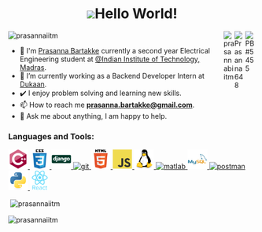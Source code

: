 <!--
**PrasannaIITM/PrasannaIITM** is a ✨ _special_ ✨ repository because its `README.md` (this file) appears on your GitHub profile.

Here are some ideas to get you started:

- 🔭 I’m currently working on ...
- 🌱 I’m currently learning ...
- 👯 I’m looking to collaborate on ...
- 🤔 I’m looking for help with ...
- 💬 Ask me about ...
- 📫 How to reach me: ...
- 😄 Pronouns: ...
- ⚡ Fun fact: ...
-->
<div align='center'><h1><img src="https://raw.githubusercontent.com/iampavangandhi/iampavangandhi/master/gifs/Hi.gif" width="30px">Hello World!</h1></div>
<a href="https://codeforces.com/profile/084-076-069/" target="_blank" rel="nofollow"><img align="right" alt="PB#5455" width="22px" src="https://cdn.jsdelivr.net/npm/simple-icons@3.0.1/icons/codeforces.svg" /></a>
  <a href="https://leetcode.com/Prasanna648/" target="_blank" rel="nofollow"><img align="right" alt="Prasanna648" width="22px" src="https://raw.githubusercontent.com/rahuldkjain/github-profile-readme-generator/master/src/images/icons/Social/leet-code.svg" /></a>
<a href="https://www.linkedin.com/in/prasannabiitm/" target="_blank" rel="nofollow"><img align="right" alt="prasannabiitm" width="22px" src="https://image000.flaticon.com/png/512/2111/2111499.png" /></a>

<p align="left"> <img src="https://komarev.com/ghpvc/?username=prasannaiitm&label=Profile%20views&color=0e75b6&style=flat" alt="prasannaiitm" /> </p>

- :school: I'm [Prasanna Bartakke](https://www.linkedin.com/in/prasannabiitm/) currently a second year Electrical Engineering student at <a href="https://www.iitm.ac.in/">@Indian Institute of Technology, Madras</a>.
- 🔭 I’m currently working as a Backend Developer Intern at [Dukaan](https://mydukaan.io/).
- :heavy_check_mark: I enjoy problem solving and learning new skills.
- 📫 How to reach me **prasanna.bartakke@gmail.com**.
- 💬 Ask me about anything, I am happy to help.


<h3 align="left">Languages and Tools:</h3>
<p align="left"> <a href="https://www.w3schools.com/cpp/" target="_blank"> <img src="https://raw.githubusercontent.com/devicons/devicon/master/icons/cplusplus/cplusplus-original.svg" alt="cplusplus" width="40" height="40"/> </a> <a href="https://www.w3schools.com/css/" target="_blank"> <img src="https://raw.githubusercontent.com/devicons/devicon/master/icons/css3/css3-original-wordmark.svg" alt="css3" width="40" height="40"/> </a> <a href="https://www.djangoproject.com/" target="_blank"> <img src="https://raw.githubusercontent.com/devicons/devicon/master/icons/django/django-original.svg" alt="django" width="40" height="40"/> </a> <a href="https://git-scm.com/" target="_blank"> <img src="https://www.vectorlogo.zone/logos/git-scm/git-scm-icon.svg" alt="git" width="40" height="40"/> </a> <a href="https://www.w3.org/html/" target="_blank"> <img src="https://raw.githubusercontent.com/devicons/devicon/master/icons/html5/html5-original-wordmark.svg" alt="html5" width="40" height="40"/> </a> <a href="https://developer.mozilla.org/en-US/docs/Web/JavaScript" target="_blank"> <img src="https://raw.githubusercontent.com/devicons/devicon/master/icons/javascript/javascript-original.svg" alt="javascript" width="40" height="40"/> </a> <a href="https://www.linux.org/" target="_blank"> <img src="https://raw.githubusercontent.com/devicons/devicon/master/icons/linux/linux-original.svg" alt="linux" width="40" height="40"/> </a> <a href="https://www.mathworks.com/" target="_blank"> <img src="https://upload.wikimedia.org/wikipedia/commons/2/21/Matlab_Logo.png" alt="matlab" width="40" height="40"/> </a> <a href="https://www.mysql.com/" target="_blank"> <img src="https://raw.githubusercontent.com/devicons/devicon/master/icons/mysql/mysql-original-wordmark.svg" alt="mysql" width="40" height="40"/> </a> <a href="https://postman.com" target="_blank"> <img src="https://www.vectorlogo.zone/logos/getpostman/getpostman-icon.svg" alt="postman" width="40" height="40"/> </a> <a href="https://www.python.org" target="_blank"> <img src="https://raw.githubusercontent.com/devicons/devicon/master/icons/python/python-original.svg" alt="python" width="40" height="40"/> </a> <a href="https://reactjs.org/" target="_blank"> <img src="https://raw.githubusercontent.com/devicons/devicon/master/icons/react/react-original-wordmark.svg" alt="react" width="40" height="40"/> </a> </p>

<p>&nbsp;<img align="center" src="https://github-readme-stats.vercel.app/api?username=prasannaiitm&show_icons=true&locale=en" alt="prasannaiitm" /></p>

<p><img align="center" src="https://github-readme-streak-stats.herokuapp.com/?user=prasannaiitm&" alt="prasannaiitm" /></p>

<!--  

-->
